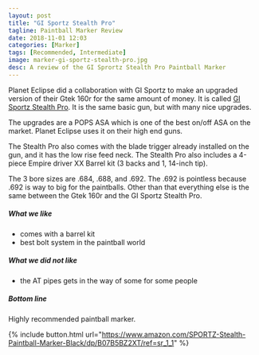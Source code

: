 ```yaml
---
layout: post
title: "GI Sportz Stealth Pro"
tagline: Paintball Marker Review
date: 2018-11-01 12:03
categories: [Marker]
tags: [Recommended, Intermediate]
image: marker-gi-sportz-stealth-pro.jpg
desc: A review of the GI Sprortz Stealth Pro Paintball Marker
---
```


Planet Eclipse did a collaboration with GI Sportz to make an upgraded version of their Gtek 160r for the same amount of money. It is called [GI Sportz Stealth Pro][aws]. It is the same basic gun, but with many nice upgrades.

The upgrades are a POPS ASA which is one of the best on/off ASA on the market. Planet Eclipse uses it on their high end guns. 

The Stealth Pro also comes with the blade trigger already installed on the gun, and it has the low rise feed neck. The Stealth Pro also includes a 4-piece Empire driver XX Barrel kit (3 backs and 1, 14-inch tip). 

The 3 bore sizes are .684, .688, and .692. The .692 is pointless because .692 is way to big for the paintballs. Other than that everything else is the same between the Gtek 160r and the GI Sportz Stealth Pro.


##### What we like

* comes with a barrel kit 
* best bolt system in the paintball world

##### What we did not like

* the AT pipes gets in the way of some for some people

##### Bottom line

Highly recommended paintball marker.


{% include button.html url="https://www.amazon.com/SPORTZ-Stealth-Paintball-Marker-Black/dp/B07B5BZ2XT/ref=sr_1_1" %}


[aws]: https://www.amazon.com/SPORTZ-Stealth-Paintball-Marker-Black/dp/B07B5BZ2XT/ref=sr_1_1 "Link to GI Sportz Stealth Pro Paintball Marker at Amazon"
